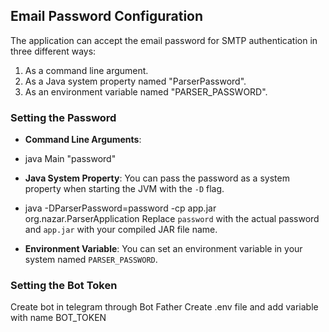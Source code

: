## Email Password Configuration

The application can accept the email password for SMTP authentication in three different ways:

1. As a command line argument.
2. As a Java system property named "ParserPassword".
3. As an environment variable named "PARSER_PASSWORD".

### Setting the Password

- **Command Line Arguments**:
- java Main "password"

- **Java System Property**:
  You can pass the password as a system property when starting the JVM with the `-D` flag.
- java -DParserPassword=password -cp app.jar org.nazar.ParserApplication
  Replace `password` with the actual password and `app.jar` with your compiled JAR file name.

- **Environment Variable**:
  You can set an environment variable in your system named `PARSER_PASSWORD`.

### Setting the Bot Token
  Create bot in telegram through Bot Father
  Create .env file and add variable with name BOT_TOKEN

